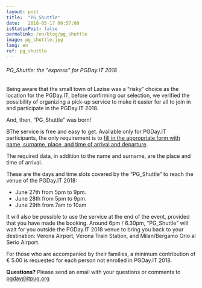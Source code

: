 ```yaml
---
layout: post
title:  "PG_Shuttle"
date:   2018-05-17 00:57:00
isStaticPost: false
permalink: /en/blog/pg_shuttle
image: pg_shuttle.jpg
lang: en
ref: pg_shuttle
---
```


<h6>PG_Shuttle: the "express" for PGDay.IT 2018</h6>

Being aware that the small town of Lazise was a “risky” choice as the location for the PGDay.IT, before confirming our selection, we verified the possibility of organizing a pick-up service to make it easier for all to join in and participate in the PGDay.IT 2018.

And, then, “PG_Shuttle” was born!

BThe service is free and easy to get. Available only for PGDay.IT participants, the only requirement is to [fill in the appropriate form with name, surname, place, and time of arrival and departure](https://docs.google.com/forms/d/e/1FAIpQLSfcysiZlJ2rT7LsV8kU0AG8DvxD1M2WAhAjjcR1E2rhNfHI3A/viewform).

The required data, in addition to the name and surname, are the place and time of arrival.

These are the days and time slots covered by the “PG_Shuttle” to reach the venue of the PGDay.IT 2018:

* June 27th from 5pm to 9pm.
* June 28th from 5pm to 9pm.
* June 29th from 7am to 10am

It will also be possible to use the service at the end of the event, provided that you have made the booking. Around 6pm / 6.30pm, “PG_Shuttle” will wait for you outside the PGDay.IT 2018 venue to bring you back to your destination: Verona Airport, Verona Train Station, and Milan/Bergamo Orio al Serio Airport.

For those who are accompanied by their families, a minimum contribution of € 5.00 is requested for each person not enrolled in PGDay.IT 2018.

**Questions?** Please send an email with your questions or comments to [pgday@itpug.org](mailto:pgday@itpug.org)
